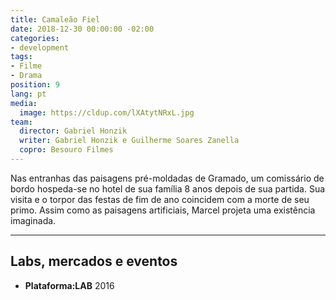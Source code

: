 ```yaml
---
title: Camaleão Fiel
date: 2018-12-30 00:00:00 -02:00
categories:
- development
tags:
- Filme
- Drama
position: 9
lang: pt
media:
  image: https://cldup.com/lXAtytNRxL.jpg
team:
  director: Gabriel Honzik
  writer: Gabriel Honzik e Guilherme Soares Zanella
  copro: Besouro Filmes
---
```


Nas entranhas das paisagens pré-moldadas de Gramado, um comissário de bordo hospeda-se no hotel de sua família 8 anos depois de sua partida. Sua visita e o torpor das festas de fim de ano coincidem com a morte de seu primo. Assim como as paisagens artificiais, Marcel projeta uma existência imaginada.

---

## Labs, mercados e eventos
* **Plataforma:LAB** 2016
